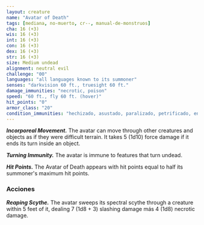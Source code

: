 ```yaml
---
layout: creature
name: "Avatar of Death"
tags: [mediana, no-muerto, cr--, manual-de-monstruos]
cha: 16 (+3)
wis: 16 (+3)
int: 16 (+3)
con: 16 (+3)
dex: 16 (+3)
str: 16 (+3)
size: Medium undead
alignment: neutral evil
challenge: "00"
languages: "all languages known to its summoner"
senses: "darkvision 60 ft., truesight 60 ft."
damage_immunities: "necrotic, poison"
speed: "60 ft., fly 60 ft. (hover)"
hit_points: "0"
armor_class: "20"
condition_immunities: "hechizado, asustado, paralizado, petrificado, envenenado , unconscious"
---
```


***Incorporeal Movement.*** The avatar can move through other creatures and objects as if they were difficult terrain. It takes 5 (1d10) force damage if it ends its turn inside an object.

***Turning Immunity.*** The avatar is immune to features that turn undead.

***Hit Points.*** The Avatar of Death appears with hit points equal to half its summoner's maximum hit points.

### Acciones

***Reaping Scythe.*** The avatar sweeps its spectral scythe through a creature within 5 feet of it, dealing 7 (1d8 + 3) slashing damage más 4 (1d8) necrotic damage.
